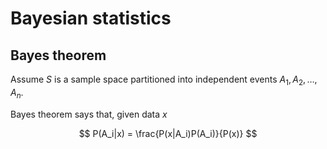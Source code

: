 
# Bayesian statistics
## Bayes theorem
Assume $S$ is a sample space partitioned into independent events $A_1, A_2, \ldots, A_n$. 

Bayes theorem says that, given data $x$

$$
P(A_i|x) = \frac{P(x|A_i)P(A_i)}{P(x)} 
$$
<!--stackedit_data:
eyJoaXN0b3J5IjpbLTgzOTg3ODI3MV19
-->
